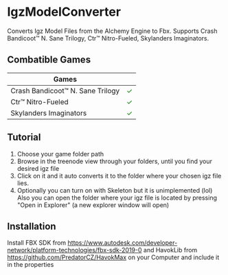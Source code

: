 # IgzModelConverter
Converts Igz Model Files from the Alchemy Engine to Fbx. Supports Crash Bandicoot™ N. Sane Trilogy, Ctr™ Nitro-Fueled, Skylanders Imaginators.

## Combatible Games
| Games                            |  |
|----------------------------------|--|
| Crash Bandicoot™ N. Sane Trilogy | <span style="color:green">✓</span> |
| Ctr™ Nitro-Fueled                | <span style="color:green">✓</span> |
| Skylanders Imaginators           | <span style="color:green">✓</span> |

## Tutorial
1. Choose your game folder path 
2. Browse in the treenode view through your folders, until you find your desired igz file
3. Click on it and it auto converts it to the folder where your chosen igz file lies.
4. Optionally you can turn on with Skeleton but it is unimplemented (lol) <br> 
Also you can open the folder where your igz file is located by pressing "Open in Explorer" (a new explorer window will open)

## Installation
Install FBX SDK from https://www.autodesk.com/developer-network/platform-technologies/fbx-sdk-2019-0 and HavokLib from https://github.com/PredatorCZ/HavokMax on your Computer and include it in the properties
